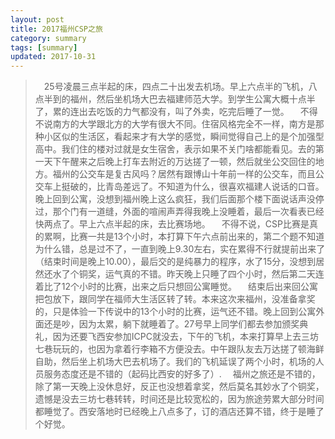 ```yaml
---
layout: post
title: 2017福州CSP之旅
category: summary
tags: [summary]
updated: 2017-10-31
---
```

>　25号凌晨三点半起的床，四点二十出发去机场。早上六点半的飞机，八点半到的福州，然后坐机场大巴去福建师范大学。到学生公寓大概十点半了，累的连出去吃饭的力气都没有，叫了外卖，吃完后睡了一觉。
　不得不说南方的大学跟北方的大学有很大不同。住宿风格完全不一样，南方是那种小区似的生活区，看起来才有大学的感觉，瞬间觉得自己上的是个加强型高中。我们住的楼对过就是女生宿舍，表示如果不关门啥都能看见。去的第一天下午醒来之后晚上打车去附近的万达搓了一顿，然后就坐公交回住的地方。福州的公交车是复古风吗？居然有跟博山十年前一样的公交车，而且公交车上挺破的，比青岛差远了。不知道为什么，很喜欢福建人说话的口音。晚上回到公寓，没想到福州晚上这么疯狂，我们后面那个楼下面说话声没停过，那个门有一道缝，外面的喧闹声弄得我晚上没睡着，最后一次看表已经快两点了。早上六点半起的床，去比赛场地。
　不得不说，CSP比赛是真的累啊，比赛一共是13个小时，本打算下午六点前出来的，第二个题不知道为什么错，总是过不了，一直到晚上9.30左右，实在累得不行就提前出来了（结束时间是晚上10.00），最后交的是纯暴力的程序，水了15分，没想到居然还水了个铜奖，运气真的不错。昨天晚上只睡了四个小时，然后第二天连着比了12个小时的比赛，出来之后只想回公寓睡觉。
　结束后出来回公寓把包放下，跟同学在福师大生活区转了转。本来这次来福州，没准备拿奖的，只是体验一下传说中的13个小时的比赛，运气还不错。晚上回到公寓外面还是吵，因为太累，躺下就睡着了。27号早上同学们都去参加颁奖典礼，因为还要飞西安参加ICPC就没去，下午的飞机，本来打算早上去三坊七巷玩玩的，也因为拿着行李箱不方便没去。中午跟队友去万达搓了顿海鲜自助，然后坐上机场大巴去机场了。我们的飞机延误了两个小时，机场的人员服务态度还是不错的（起码比西安的好多了）.
　福州之旅还是不错的，除了第一天晚上没休息好，反正也没想着拿奖，然后莫名其妙水了个铜奖，遗憾是没去三坊七巷转转，时间还是比较宽松的，因为旅途劳累大部分时间都睡觉了。西安落地时已经晚上八点多了，订的酒店还算不错，终于是睡了个好觉。
